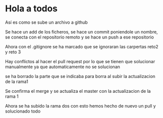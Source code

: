 # Hola a todos

Así es como se sube un archivo a github

Se hace un add de los ficheros, se hace un commit poniendole un nombre, se conecta con el repositorio remoto y se hace un push a ese repositorio

Ahora con el .gitignore se ha marcado que se ignoraran las carpertas reto2 y reto 3

Hay conflictos al hacer el pull request por lo que se tienen que solucionar manualmente ya que automaticamente no se solucionan

se ha borrado la parte que se indicaba para borra al subir la actualizacion de la rama1 

Se confirma el merge y se actualiza el master con la actualizacion de la rama 1

Ahora se ha subido la rama dos  con esto hemos hecho de nuevo un pull y solucionado todo
